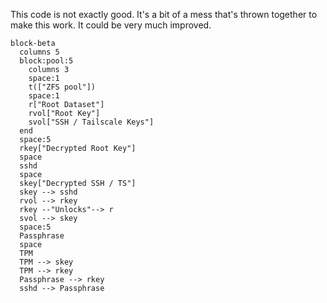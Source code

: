 This code is not exactly good. It's a bit of a mess that's thrown
together to make this work. It could be very much improved.

```mermaid
block-beta
  columns 5
  block:pool:5
    columns 3
    space:1
    t(["ZFS pool"])
    space:1
    r["Root Dataset"]
    rvol["Root Key"]
    svol["SSH / Tailscale Keys"]
  end
  space:5
  rkey["Decrypted Root Key"]
  space
  sshd
  space
  skey["Decrypted SSH / TS"]
  skey --> sshd
  rvol --> rkey
  rkey --"Unlocks"--> r
  svol --> skey
  space:5
  Passphrase
  space
  TPM
  TPM --> skey
  TPM --> rkey
  Passphrase --> rkey
  sshd --> Passphrase
```
